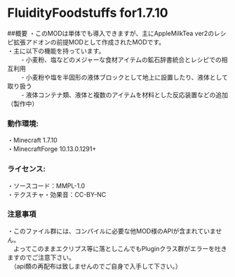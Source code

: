# FluidityFoodstuffs for1.7.10

##概要
・このMODは単体でも導入できますが、主にAppleMilkTea ver2のレシピ拡張アドオンの前提MODとして作成されたMODです。
<br>・主に以下の機能を持っています。
<br>　　 - 小麦粉、塩などのメジャーな食材アイテムの鉱石辞書統合とレシピでの相互利用
<br>　　 - 小麦粉や塩を半固形の液体ブロックとして地上に設置したり、液体として取り扱う
<br>　　 - 液体コンテナ類、液体と複数のアイテムを材料とした反応装置などの追加（製作中）

### 動作環境:
・Minecraft 1.7.10
<br>・MinecraftForge 10.13.0.1291+
 
### ライセンス:
・ソースコード：MMPL-1.0
<br>・テクスチャ・効果音：CC-BY-NC

### 注意事項
・このファイル群には、コンパイルに必要な他MOD様のAPIが含まれていません。
<br>　よってこのままエクリプス等に落としこんでもPluginクラス群がエラーを吐きますのでご注意下さい。
<br>　（api類の再配布は致しませんのでご自身で入手して下さい。）
